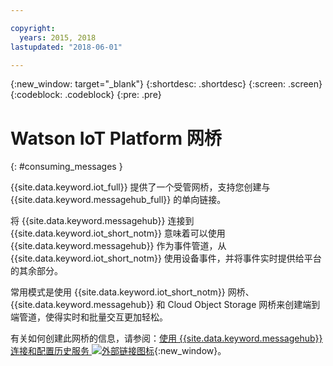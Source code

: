 ```yaml
---

copyright:
  years: 2015, 2018
lastupdated: "2018-06-01"

---
```


{:new_window: target="_blank"}
{:shortdesc: .shortdesc}
{:screen: .screen}
{:codeblock: .codeblock}
{:pre: .pre}


# Watson IoT Platform 网桥
{: #consuming_messages }


{{site.data.keyword.iot_full}} 提供了一个受管网桥，支持您创建与 {{site.data.keyword.messagehub_full}} 的单向链接。

将 {{site.data.keyword.messagehub}} 连接到 {{site.data.keyword.iot_short_notm}} 意味着可以使用 {{site.data.keyword.messagehub}} 作为事件管道，从 {{site.data.keyword.iot_short_notm}} 使用设备事件，并将事件实时提供给平台的其余部分。 

常用模式是使用 {{site.data.keyword.iot_short_notm}} 网桥、{{site.data.keyword.messagehub}} 和 Cloud Object Storage 网桥来创建端到端管道，使得实时和批量交互更加轻松。

有关如何创建此网桥的信息，请参阅：[使用 {{site.data.keyword.messagehub}} 连接和配置历史服务 ![外部链接图标](../../icons/launch-glyph.svg "外部链接图标")](/docs/services/IoT/message_hub.html#messagehub_main){:new_window}。







